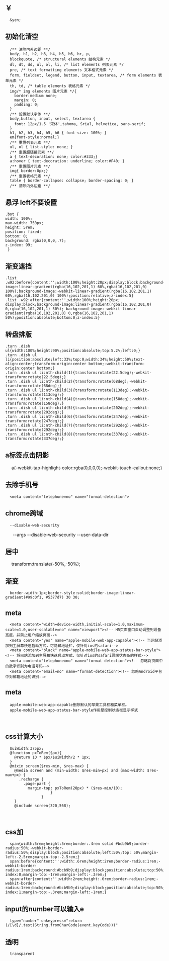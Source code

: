 ## ￥
      &yen;

## 初始化清空
      /** 清除内外边距 **/
      body, h1, h2, h3, h4, h5, h6, hr, p,
      blockquote, /* structural elements 结构元素 */
      dl, dt, dd, ul, ol, li, /* list elements 列表元素 */
      pre, /* text formatting elements 文本格式元素 */
      form, fieldset, legend, button, input, textarea, /* form elements 表单元素 */
      th, td, /* table elements 表格元素 */
      img/* img elements 图片元素 */{
        border:medium none;
        margin: 0;
        padding: 0;
      }
      /** 设置默认字体 **/
      body,button, input, select, textarea {
        font: 12px/1.5 '宋体',tahoma, Srial, helvetica, sans-serif;
      }
      h1, h2, h3, h4, h5, h6 { font-size: 100%; }
      em{font-style:normal;}
      /** 重置列表元素 **/
      ul, ol { list-style: none; }
      /** 重置超链接元素 **/
      a { text-decoration: none; color:#333;}
      a:hover { text-decoration: underline; color:#F40; }
      /** 重置图片元素 **/
      img{ border:0px;}
      /** 重置表格元素 **/
      table { border-collapse: collapse; border-spacing: 0; }
      /** 清除内外边距 **/
## 悬浮 left不要设置
    .bot {
    width: 100%;
    max-width: 750px;
    height: 5rem;
    position: fixed;
    bottom: 0;
    background: rgba(0,0,0,.7);
    z-index: 99;
     }
     
## 渐变遮挡
    .list .w92:before{content:'';width:100%;height:20px;display:block;background-image:linear-gradient(rgba(16,102,201,1) 60%,rgba(16,102,201,0) 100%);background-image:-webkit-linear-gradient(rgba(16,102,201,1) 60%,rgba(16,102,201,0) 100%);position:relative;z-index:5}
    .list .w92:after{content:'';width:100%;height:20px; display:block;background-image:linear-gradient(rgba(16,102,201,0) 0,rgba(16,102,201,1) 50%); background-image:-webkit-linear-gradient(rgba(16,102,201,0) 0,rgba(16,102,201,1) 50%);position:absolute;bottom:0;z-index:5}
    
## 转盘排版
    .turn .dish ul{width:100%;height:90%;position:absolute;top:5.2%;left:0;}
    .turn .dish ul li{position:absolute;left:33%;top:0;width:34%;height:50%;text-align:center;transform-origin:center bottom;-webkit-transform-origin:center bottom;}    
    .turn .dish ul li:nth-child(1){transform:rotate(22.5deg);-webkit-transform:rotate(22.5deg);}
    .turn .dish ul li:nth-child(2){transform:rotate(68deg);-webkit-transform:rotate(68deg);}
    .turn .dish ul li:nth-child(3){transform:rotate(113deg);-webkit-transform:rotate(113deg);}
    .turn .dish ul li:nth-child(4){transform:rotate(158deg);-webkit-transform:rotate(158deg);}
    .turn .dish ul li:nth-child(5){transform:rotate(202deg);-webkit-transform:rotate(202deg);}
    .turn .dish ul li:nth-child(6){transform:rotate(247deg);-webkit-transform:rotate(247deg);}
    .turn .dish ul li:nth-child(7){transform:rotate(292deg);-webkit-transform:rotate(292deg);}
    .turn .dish ul li:nth-child(8){transform:rotate(337deg);-webkit-transform:rotate(337deg);}
    
## a标签点击阴影
      a{-webkit-tap-highlight-color:rgba(0,0,0,0);-webkit-touch-callout:none;}
      
## 去除手机号
      <meta content="telephone=no" name="format-detection">
      
## chrome跨域
      --disable-web-security
       --args --disable-web-security --user-data-dir
## 居中
      transform:translate(-50%,-50%);
## 渐变
      border-width:1px;border-style:solid;border-image:linear-gradient(#99c0f1, #5377d7) 30 30;
## meta
      <meta content="width=device-width,initial-scale=1.0,maximum-scale=1.0,user-scalable=no" name="viewport"><!-- H5页面窗口自动调整到设备宽度，并禁止用户缩放页面-->
      <meta content="yes" name="apple-mobile-web-app-capable"><!-- 当网站添加到主屏幕快速启动方式，可隐藏地址栏，仅针对ios的safari-->
      <meta content="black" name="apple-mobile-web-app-status-bar-style"><!-- 将网站添加到主屏幕快速启动方式，仅针对ios的safari顶端状态条的样式-->
      <meta content="telephone=no" name="format-detection"><!-- 忽略将页面中的数字识别为电话号码-->
      <meta content="email=no" name="format-detection"><!-- 忽略Android平台中对邮箱地址的识别-->
      
## meta
      apple-mobile-web-app-capable删除默认的苹果工具栏和菜单栏。
      apple-mobile-web-app-status-bar-style作用是控制状态栏显示样式
      
## css计算大小
      $uiWidth:375px;
      @function pxToRem($px){
        @return 10 * $px/$uiWidth/2 * 1px;
      }
      @mixin screen($res-min, $res-max) {
        @media screen and (min-width: $res-min+px) and (max-width: $res-max+px) {
          .recharge {
            .page-part {
              margin-top: pxToRem(20px) * ($res-min/10);
                        }
                    }
        }
        @include screen(320,568);
        
## css加
      span{width:5rem;height:5rem;border:.4rem solid #bcb9b9;border-radius:50%;-webkit-border-radius:50%;display:block;position:absolute;left:50%;top: 50%;margin-left:-2.5rem;margin-top:-2.5rem;}
      span:before{content:'';width:.6rem;height:2rem;border-radius:1rem;-webkit-border-radius:1rem;background:#bcb9b9;display:block;position:absolute;top:50%;left:50%;z-index:0;margin-top:-1rem;margin-left:-.3rem;}
      span:after{content:'';width:2rem;height:.6rem;border-radius:1rem;-webkit-border-radius:1rem;background:#bcb9b9;display:block;position:absolute;top:50%;left:50%;z-index:1;margin-top:-.3rem;margin-left:-1rem;}
      
## input的number可以输入e
      type="number" onkeypress="return (/[\d]/.test(String.fromCharCode(event.keyCode)))"
 
## 透明
      transparent

